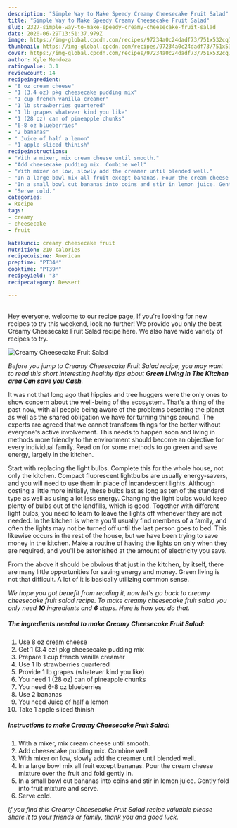 ```yaml
---
description: "Simple Way to Make Speedy Creamy Cheesecake Fruit Salad"
title: "Simple Way to Make Speedy Creamy Cheesecake Fruit Salad"
slug: 2327-simple-way-to-make-speedy-creamy-cheesecake-fruit-salad
date: 2020-06-29T13:51:37.979Z
image: https://img-global.cpcdn.com/recipes/97234a0c24dadf73/751x532cq70/creamy-cheesecake-fruit-salad-recipe-main-photo.jpg
thumbnail: https://img-global.cpcdn.com/recipes/97234a0c24dadf73/751x532cq70/creamy-cheesecake-fruit-salad-recipe-main-photo.jpg
cover: https://img-global.cpcdn.com/recipes/97234a0c24dadf73/751x532cq70/creamy-cheesecake-fruit-salad-recipe-main-photo.jpg
author: Kyle Mendoza
ratingvalue: 3.1
reviewcount: 14
recipeingredient:
- "8 oz cream cheese"
- "1 (3.4 oz) pkg cheesecake pudding mix"
- "1 cup french vanilla creamer"
- "1 lb strawberries quartered"
- "1 lb grapes whatever kind you like"
- "1 (28 oz) can of pineapple chunks"
- "6-8 oz blueberries"
- "2 bananas"
- " Juice of half a lemon"
- "1 apple sliced thinish"
recipeinstructions:
- "With a mixer, mix cream cheese until smooth."
- "Add cheesecake pudding mix. Combine well"
- "With mixer on low, slowly add the creamer until blended well."
- "In a large bowl mix all fruit except bananas. Pour the cream cheese mixture over the fruit and fold gently in."
- "In a small bowl cut bananas into coins and stir in lemon juice. Gently fold into fruit mixture and serve."
- "Serve cold."
categories:
- Recipe
tags:
- creamy
- cheesecake
- fruit

katakunci: creamy cheesecake fruit 
nutrition: 210 calories
recipecuisine: American
preptime: "PT34M"
cooktime: "PT39M"
recipeyield: "3"
recipecategory: Dessert

---
```

<br>
Hey everyone, welcome to our recipe page, If you're looking for new recipes to try this weekend, look no further! We provide you only the best Creamy Cheesecake Fruit Salad recipe here. We also have wide variety of recipes to try.
<br>


![Creamy Cheesecake Fruit Salad](https://img-global.cpcdn.com/recipes/97234a0c24dadf73/751x532cq70/creamy-cheesecake-fruit-salad-recipe-main-photo.jpg)

<i>Before you jump to Creamy Cheesecake Fruit Salad recipe, you may want to read this short interesting healthy tips about 
<strong>Green Living In The Kitchen area Can save you Cash</strong>.</i>
</br>

It was not that long ago that hippies and tree huggers were the only ones to show concern about the well-being of the ecosystem. That's a thing of the past now, with all people being aware of the problems besetting the planet as well as the shared obligation we have for turning things around. The experts are agreed that we cannot transform things for the better without everyone's active involvement. This needs to happen soon and living in methods more friendly to the environment should become an objective for every individual family. Read on for some methods to go green and save energy, largely in the kitchen.

Start with replacing the light bulbs. Complete this for the whole house, not only the kitchen. Compact fluorescent lightbulbs are usually energy-savers, and you will need to use them in place of incandescent lights. Although costing a little more initially, these bulbs last as long as ten of the standard type as well as using a lot less energy. Changing the light bulbs would keep plenty of bulbs out of the landfills, which is good. Together with different light bulbs, you need to learn to leave the lights off whenever they are not needed. In the kitchen is where you'll usually find members of a family, and often the lights may not be turned off until the last person goes to bed. This likewise occurs in the rest of the house, but we have been trying to save money in the kitchen. Make a routine of having the lights on only when they are required, and you'll be astonished at the amount of electricity you save.

From the above it should be obvious that just in the kitchen, by itself, there are many little opportunities for saving energy and money. Green living is not that difficult. A lot of it is basically utilizing common sense.


<i>We hope you got benefit from reading it, now let's go back to creamy cheesecake fruit salad recipe. To make creamy cheesecake fruit salad you only need <strong>10</strong> ingredients and <strong>6</strong> steps. Here is how you do that.
</i>

##### The ingredients needed to make Creamy Cheesecake Fruit Salad:

1. Use 8 oz cream cheese
1. Get 1 (3.4 oz) pkg cheesecake pudding mix
1. Prepare 1 cup french vanilla creamer
1. Use 1 lb strawberries quartered
1. Provide 1 lb grapes (whatever kind you like)
1. You need 1 (28 oz) can of pineapple chunks
1. You need 6-8 oz blueberries
1. Use 2 bananas
1. You need  Juice of half a lemon
1. Take 1 apple sliced thinish


##### Instructions to make Creamy Cheesecake Fruit Salad:

1. With a mixer, mix cream cheese until smooth.
1. Add cheesecake pudding mix. Combine well
1. With mixer on low, slowly add the creamer until blended well.
1. In a large bowl mix all fruit except bananas. Pour the cream cheese mixture over the fruit and fold gently in.
1. In a small bowl cut bananas into coins and stir in lemon juice. Gently fold into fruit mixture and serve.
1. Serve cold.


<i>If you find this Creamy Cheesecake Fruit Salad recipe valuable please share it to your friends or family, thank you and good luck.</i>
